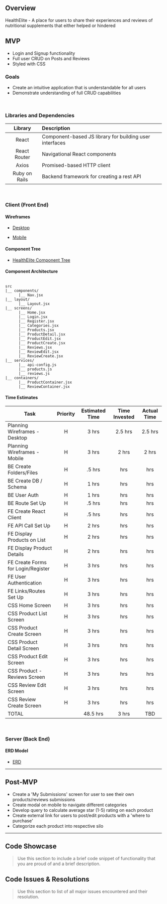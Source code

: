 ## Overview

HealthElite - A place for users to share their experiences and reviews of nutritional supplements that either helped or hindered

## MVP

- Login and Signup functionality
- Full user CRUD on Posts and Reviews
- Styled with CSS

### Goals

- Create an intuitive application that is understandable for all users
- Demonstrate understanding of full CRUD capabilities

<br>

### Libraries and Dependencies

|    Library    | Description                                             |
| :-----------: | :------------------------------------------------------ |
|     React     | Component-based JS library for building user interfaces |
| React Router  | Navigational React components                           |
|     Axios     | Promised-based HTTP client                              |
| Ruby on Rails | Backend framework for creating a rest API               |

<br>

### Client (Front End)

#### Wireframes

- [Desktop](https://whimsical.com/layouts-Ducgjk8giFr6jR7gyiC3YH)

- [Mobile](https://whimsical.com/screens-mobile-JdNbzwZNaCV6H9QK8VR5sN)

#### Component Tree

- [HealthElite Component Tree](https://whimsical.com/component-hierarchy-bWXL2647ascLXjUjZYojH)

#### Component Architecture

```structure

src
|__ components/
      |__ Nav.jsx
|__ layout/
      |__ Layout.jsx
|__ screens/
      |__ Home.jsx
      |__ Login.jsx
      |__ Register.jsx
      |__ Categories.jsx
      |__ Products.jsx
      |__ ProductDetail.jsx
      |__ ProductEdit.jsx
      |__ ProductCreate.jsx
      |__ Reviews.jsx
      |__ ReviewEdit.jsx
      |__ ReviewCreate.jsx
|__ services/
      |__ api-config.js
      |__ products.js
      |__ reviews.js
|__ containers/
      |__ ProductContainer.jsx
      |__ ReviewContainer.jsx

```

#### Time Estimates

| Task                               | Priority | Estimated Time | Time Invested | Actual Time |
| ---------------------------------- | :------: | :------------: | :-----------: | :---------: |
| Planning Wireframes - Desktop      |    H     |     3 hrs      |    2.5 hrs    |   2.5 hrs   |
| Planning Wireframes - Mobile       |    H     |     3 hrs      |     2 hrs     |    2 hrs    |
| BE Create Folders/Files            |    H     |     .5 hrs     |      hrs      |     hrs     |
| BE Create DB / Schema              |    H     |     1 hrs      |      hrs      |     hrs     |
| BE User Auth                       |    H     |     1 hrs      |      hrs      |     hrs     |
| BE Route Set Up                    |    H     |     .5 hrs     |      hrs      |     hrs     |
| FE Create React Client             |    H     |     .5 hrs     |      hrs      |     hrs     |
| FE API Call Set Up                 |    H     |     2 hrs      |      hrs      |     hrs     |
| FE Display Products on List        |    H     |     2 hrs      |      hrs      |     hrs     |
| FE Display Product Details         |    H     |     2 hrs      |      hrs      |     hrs     |
| FE Create Forms for Login/Register |    H     |     3 hrs      |      hrs      |     hrs     |
| FE User Authentication             |    H     |     3 hrs      |      hrs      |     hrs     |
| FE Links/Routes Set Up             |    H     |     3 hrs      |      hrs      |     hrs     |
| CSS Home Screen                    |    H     |     3 hrs      |      hrs      |     hrs     |
| CSS Product List Screen            |    H     |     3 hrs      |      hrs      |     hrs     |
| CSS Product Create Screen          |    H     |     3 hrs      |      hrs      |     hrs     |
| CSS Product Detail Screen          |    H     |     3 hrs      |      hrs      |     hrs     |
| CSS Product Edit Screen            |    H     |     3 hrs      |      hrs      |     hrs     |
| CSS Product - Reviews Screen       |    H     |     3 hrs      |      hrs      |     hrs     |
| CSS Review Edit Screen             |    H     |     3 hrs      |      hrs      |     hrs     |
| CSS Review Create Screen           |    H     |     3 hrs      |      hrs      |     hrs     |
| TOTAL                              |          |    48.5 hrs    |     3 hrs     |     TBD     |

<br>

### Server (Back End)

#### ERD Model

- [ERD](https://imgur.com/a/K75i8mW)
  <br>

---

## Post-MVP

- Create a 'My Submissions' screen for user to see their own products/reviews submissions
- Create modal on mobile to navigate different categories
- Develop query to calculate average star (1-5) rating on each product
- Create external link for users to post/edit products with a 'where to purchase'
- Categorize each product into respective silo

---

## Code Showcase

> Use this section to include a brief code snippet of functionality that you are proud of and a brief description.

## Code Issues & Resolutions

> Use this section to list of all major issues encountered and their resolution.
